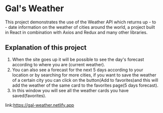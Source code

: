# Gal's Weather

This project demonstrates the use of the Weather API which returns up - to - date information on the weather of cities around the world, a project built in React in combination with Axios and Redux and many other libraries.

## Explanation of this project

 1. When the site goes up it will be possible to see the day's forecast according to where you are (current weather).
 2. You can also see a forecast for the next 5 days according to your location or by searching for more cities, if you want to save the weather of a certain city you can click on      the button(Add to favorites)and this will add the weather of the same card to the favorites page(5 days forecast).
 3. In this window you will see all the weather cards you have saved(favorites).

link:https://gal-weather.netlify.app


